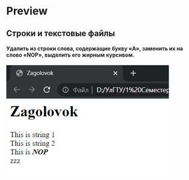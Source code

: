 # Preview

## Строки и текстовые файлы
#### Удалить из строки слова, содержащие букву «A», заменить их на слово «NOP», выделить его жирным курсивом.
![](image/out.png)

